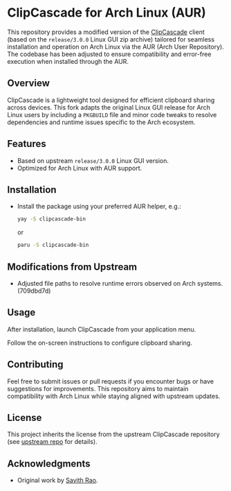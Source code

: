 # ClipCascade for Arch Linux (AUR)

This repository provides a modified version of the [ClipCascade](https://github.com/Sathvik-Rao/ClipCascade) client (based on the `release/3.0.0` Linux GUI zip archive) tailored for seamless installation and operation on Arch Linux via the AUR (Arch User Repository). The codebase has been adjusted to ensure compatibility and error-free execution when installed through the AUR.

## Overview

ClipCascade is a lightweight tool designed for efficient clipboard sharing across devices. This fork adapts the original Linux GUI release for Arch Linux users by including a `PKGBUILD` file and minor code tweaks to resolve dependencies and runtime issues specific to the Arch ecosystem.

## Features

- Based on upstream `release/3.0.0` Linux GUI version.
- Optimized for Arch Linux with AUR support.

## Installation

- Install the package using your preferred AUR helper, e.g.:
    ```bash
    yay -S clipcascade-bin
    ```
    or
    ```bash
    paru -S clipcascade-bin
    ```

## Modifications from Upstream

- Adjusted file paths to resolve runtime errors observed on Arch systems. (709dbd7d)

## Usage

After installation, launch ClipCascade from your application menu.

Follow the on-screen instructions to configure clipboard sharing.

## Contributing

Feel free to submit issues or pull requests if you encounter bugs or have suggestions for improvements. This repository aims to maintain compatibility with Arch Linux while staying aligned with upstream updates.

## License

This project inherits the license from the upstream ClipCascade repository (see [upstream repo](https://github.com/Sathvik-Rao/ClipCascade) for details).

## Acknowledgments

- Original work by [Savith Rao](https://github.com/Sathvik-Rao).